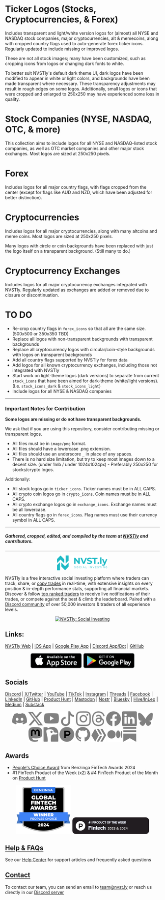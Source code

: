 # Ticker Logos (Stocks, Cryptocurrencies, & Forex)
Includes transparent and light/white version logos for (almost) all NYSE and NASDAQ stock companies, major cryptocurrencies, alt & memecoins, along with cropped country flags used to auto-generate forex ticker icons. Regularly updated to include missing or improved logos.

These are not all stock images; many have been customized, such as cropping icons from logos or changing dark fonts to white.

To better suit NVSTly's default dark theme UI, dark logos have been modified to appear in white or light colors, and backgrounds have been made transparent where necessary. These transparency adjustments may result in rough edges on some logos. Additionally, small logos or icons that were cropped and enlarged to 250x250 may have experienced some loss in quality.

# Stock Companies (NYSE, NASDAQ, OTC, & more)
This collection aims to include logos for all NYSE and NASDAQ-listed stock companies, as well as OTC market companies and other major stock exchanges. Most logos are sized at 250x250 pixels.

# Forex
Includes logos for all major country flags, with flags cropped from the center (except for flags like AUD and NZD, which have been adjusted for better distinction).

# Cryptocurrencies
Includes logos for all major cryptocurrencies, along with many altcoins and meme coins. Most logos are sized at 250x250 pixels.

Many logos with circle or coin backgrounds have been replaced with just the logo itself on a transparent background. (Still many to do.)

# Cryptocurrency Exchanges
Includes logos for all major cryptocurrency exchanges integrated with NVSTly. Regularly updated as exchanges are added or removed due to closure or discontinuation.

# TO DO
- Re-crop country flags in `forex_icons` so that all are the same size. (500x500 or 350x350 TBD)
- Replace all logos with non-transparent backgrounds with transparent backgrounds
- Replace all cryptocurrency logos with circular/coin-style backgrounds with logos on transparent backgrounds
- Add all country flags supported by NVSTly for forex data
- Add logos for all known cryptocurrency exchanges, including those not integrated with NVSTly
- Start work on light-theme logos (dark versions) to separate from current `stock_icons` that have been aimed for dark-theme (white/light versions). (I.e. `stock_icons_dark` & `stock_icons_light`)
- Include logos for all NYSE & NASDAQ companies

---

### Important Notes for Contribution

**Some logos are missing or do not have transparent backgrounds.**

We ask that if you are using this repository, consider contributing missing or transparent logos.

- All files must be in `image/png` format.
- All files should have a lowercase .png extension.
- All files should use an underscore `_` in place of any spaces.
- There is no hard size limitation, but try to keep most images down to a decent size. (under 1mb / under 1024x1024px) - Preferably 250x250 for stocks/crypto logos.

Additionally:

- All stock logos go in `ticker_icons`. Ticker names must be in ALL CAPS.
- All crypto coin logos go in `crypto_icons`. Coin names must be in ALL CAPS.
- All crypto exchange logos go in `exchange_icons`. Exchange names must be all lowercase.
- All country flags go in `forex_icons`. Flag names must use their currency symbol in ALL CAPS.

---

##### Gathered, cropped, edited, and compiled by the team at [NVSTly](https://nvstly.com "A free social trading app.") and contributors.

---

<p align="center" width="100%">
    <a href="https://nvstly.com" target="_blank">
        <img width="33%" src="https://raw.githubusercontent.com/nvstly/.github/refs/heads/master/assets/images/nvstly_banner.png" alt="NVSTly Banner">
    </a>
</p>

NVSTly is a free interactive social investing platform where traders can track, share, or [copy trades](https://nvstly.com/trades) in real-time, with extensive insights on every position & in-depth performance stats, supporting all financial markets. Discover & follow [top ranked traders](https://nvstly.com/ranks) to receive live notifications of their trades, or compete against the best & climb the leaderboard. Paired with a [Discord community](https://nvstly.com/go/discord) of over 50,000 investors & traders of all experience levels.  

<p align="center" width="100%">
    <a href="https://nvstly.com" target="_blank">
        <img width="33%" src="https://raw.githubusercontent.com/nvstly/.github/refs/heads/master/assets/images/nvstly_promo.gif" alt="NVSTly: Social Investing">
    </a>
</p>

## Links:
[NVSTly Web](https://nvstly.com) | [iOS App](https://nvstly.com/go/ios) | [Google Play App](https://nvstly.com/go/android) | [Discord App/Bot](https://nvstly.com/go/bot) | [GitHub](https://github.com/nvstly)

<p align="center">
  <a href="https://nvstly.com/go/ios" target="_blank"><img src="https://raw.githubusercontent.com/nvstly/.github/refs/heads/master/assets/images/app_store.png" alt="Download on the App Store" height="50"></a> <a href="https://nvstly.com/go/android" target="_blank"><img src="https://raw.githubusercontent.com/nvstly/.github/refs/heads/master/assets/images/google_play.png" alt="Get it on Google Play" height="50"></a>
</p>

## Socials
[Discord](https://nvstly.com/discord) | [X/Twitter](https://nvstly.com/go/x) | [YouTube](https://nvstly.com/go/youtube) | [TikTok](https://nvstly.com/go/tiktok) | [Instagram](https://nvstly.com/go/instagram) | [Threads](https://nvstly.com/go/threads) | [Facebook](https://nvstly.com/go/facebook) | [LinkedIn](https://nvstly.com/go/linkedin) | [GitHub](https://nvstly.com/go/github) | [Product Hunt](https://nvstly.com/go/producthunt) | [Mastodon](https://nvstly.com/go/mastodon) | [Nostr](https://nvstly.com/go/nostr) | [Bluesky](https://nvstly.com/go/bsky) | [Hive/InLeo](https://nvstly.com/go/hive) | [Medium](https://nvstly.com/go/medium) | [Substack](https://nvstly.com/go/substack)

<p align="center">
  <a href="https://nvstly.com/go/discord"><img src="https://raw.githubusercontent.com/nvstly/.github/refs/heads/master/assets/icons/discord.svg" alt="Join NVSTly on Discord"></a> <a href="https://nvstly.com/go/x" target="_blank"><img src="https://raw.githubusercontent.com/nvstly/.github/refs/heads/master/assets/icons/x.svg" alt="Follow NVSTly on X"></a> <a href="https://nvstly.com/go/youtube" target="_blank"><img src="https://raw.githubusercontent.com/nvstly/.github/refs/heads/master/assets/icons/youtube.svg" alt="Subscribe to NVSTly on YouTube"></a> <a href="https://nvstly.com/go/tiktok" target="_blank"><img src="https://raw.githubusercontent.com/nvstly/.github/refs/heads/master/assets/icons/tiktok.svg" alt="Follow NVSTly on TikTok"></a> <a href="https://nvstly.com/go/instagram" target="_blank"><img src="https://raw.githubusercontent.com/nvstly/.github/refs/heads/master/assets/icons/instagram.svg" alt="Follow NVSTly on Instagram"></a> <a href="https://nvstly.com/go/threads" target="_blank"><img src="https://raw.githubusercontent.com/nvstly/.github/refs/heads/master/assets/icons/threads.svg" alt="Follow NVSTly on Threads"></a> <a href="https://nvstly.com/go/facebook" target="_blank"><img src="https://raw.githubusercontent.com/nvstly/.github/refs/heads/master/assets/icons/facebook.svg" alt="Follow NVSTly on Facebook"></a> <a href="https://nvstly.com/go/linkedin" target="_blank"><img src="https://raw.githubusercontent.com/nvstly/.github/refs/heads/master/assets/icons/linkedin.svg" alt="Follow NVSTly on LinkedIn"></a> <a href="https://nvstly.com/go/bsky" target="_blank"><img src="https://raw.githubusercontent.com/nvstly/.github/refs/heads/master/assets/icons/bsky.svg" alt="Follow NVSTly on Bluesky"></a> <a href="https://nvstly.com/go/mastodon" target="_blank"><img src="https://raw.githubusercontent.com/nvstly/.github/refs/heads/master/assets/icons/mastodon.svg" alt="Follow NVSTly on Mastodon"></a> <a href="https://nvstly.com/go/nostr" target="_blank"><img src="https://raw.githubusercontent.com/nvstly/.github/refs/heads/master/assets/icons/nostr.svg" alt="Follow NVSTly on Nostr"></a> <a href="https://nvstly.com/go/producthunt" target="_blank"><img src="https://raw.githubusercontent.com/nvstly/.github/refs/heads/master/assets/icons/producthunt.svg" alt="Follow NVSTly on Product Hunt"></a> <a href="https://nvstly.com/go/github" target="_blank"><img src="https://raw.githubusercontent.com/nvstly/.github/refs/heads/master/assets/icons/github.svg" alt="Check out NVSTly on GitHub"></a> <a href="https://nvstly.com/go/hive" target="_blank"><img src="https://raw.githubusercontent.com/nvstly/.github/refs/heads/master/assets/icons/hive.svg" alt="Follow NVSTly on Hive"></a> <a href="https://nvstly.com/go/medium" target="_blank"><img src="https://raw.githubusercontent.com/nvstly/.github/refs/heads/master/assets/icons/medium.svg" alt="Follow NVSTly on Medium"></a> <a href="https://nvstly.com/go/substack" target="_blank"><img src="https://raw.githubusercontent.com/nvstly/.github/refs/heads/master/assets/icons/substack.svg" alt="Subscribe to NVSTly on Substack"></a>
</p>

## Awards
- [People's Choice Award](https://www.benzinga.com/news/events/24/11/42098678/these-are-the-top-fintech-innovators-recognized-at-benzingas-2024-global-fintech-awards) from Benzinga FinTech Awards 2024  
- #1 FinTech Product of the Week (x2)  & #4 FinTech Product of the Month on [Product Hunt](https://www.producthunt.com/products/nvstly-social-investing)

<p align="center">
  <a href="https://nvstly.com/shrt/bnzgaward" target="_blank"><img src="https://raw.githubusercontent.com/nvstly/.github/refs/heads/master/assets/images/benzinga_badge.png" alt="People's Choice Award" height="160"></a> <a href="https://nvstly.com/go/producthunt" target="_blank"><img src="https://github.com/just-rich/just-rich/blob/main/pages/assets/images/product_hunt.png?raw=true" alt="#1 FinTech Product of the Week" height="54"></a>
</p>

## [Help & FAQs](https://help.nvstly.com)
See our [Help Center](https://help.nvstly.com) for support articles and frequently asked questions

## [Contact](https://nvstly.com/contact)
To contact our team, you can send an email to team@nvst.ly or reach us directly in our [Discord server](https://nvstly.com/discord)
